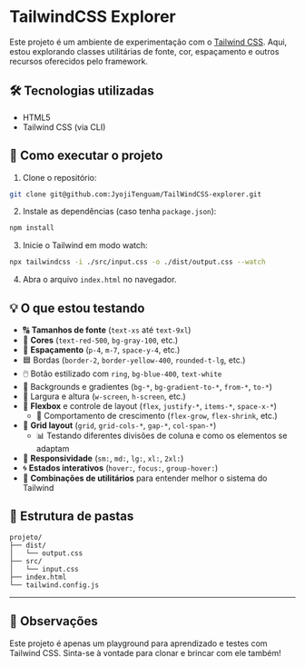# TailwindCSS Explorer

Este projeto é um ambiente de experimentação com o [Tailwind CSS](https://tailwindcss.com/). Aqui, estou explorando classes utilitárias de fonte, cor, espaçamento e outros recursos oferecidos pelo framework.

## 🛠 Tecnologias utilizadas

- HTML5  
- Tailwind CSS (via CLI)

## 🚀 Como executar o projeto

1. Clone o repositório:

```bash
git clone git@github.com:JyojiTenguam/TailWindCSS-explorer.git
```

2. Instale as dependências (caso tenha `package.json`):

```bash
npm install
```

3. Inicie o Tailwind em modo watch:

```bash
npx tailwindcss -i ./src/input.css -o ./dist/output.css --watch
```

4. Abra o arquivo `index.html` no navegador.

## 💡 O que estou testando

- 🔠 **Tamanhos de fonte** (`text-xs` até `text-9xl`)
- 🎨 **Cores** (`text-red-500`, `bg-gray-100`, etc.)
- 📏 **Espaçamento** (`p-4`, `m-7`, `space-y-4`, etc.)
- 🟦 Bordas (`border-2`, `border-yellow-400`, `rounded-t-lg`, etc.)
- 🖱️ Botão estilizado com `ring`, `bg-blue-400`, `text-white`
- 🌈 Backgrounds e gradientes (`bg-*`, `bg-gradient-to-*`, `from-*`, `to-*`)
- 📐 Largura e altura (`w-screen`, `h-screen`, etc.)
- 🧱 **Flexbox** e controle de layout (`flex`, `justify-*`, `items-*`, `space-x-*`)
  - 🔄 Comportamento de crescimento (`flex-grow`, `flex-shrink`, etc.)
- 🧮 **Grid layout** (`grid`, `grid-cols-*`, `gap-*`, `col-span-*`)
  - 📊 Testando diferentes divisões de coluna e como os elementos se adaptam
- 📱 **Responsividade** (`sm:`, `md:`, `lg:`, `xl:`, `2xl:`)
- 🌀 **Estados interativos** (`hover:`, `focus:`, `group-hover:`)
- 🧩 **Combinações de utilitários** para entender melhor o sistema do Tailwind

## 📁 Estrutura de pastas

```
projeto/
├── dist/
│   └── output.css
├── src/
│   └── input.css
├── index.html
└── tailwind.config.js
```

---

## 📌 Observações

Este projeto é apenas um playground para aprendizado e testes com Tailwind CSS. Sinta-se à vontade para clonar e brincar com ele também!
